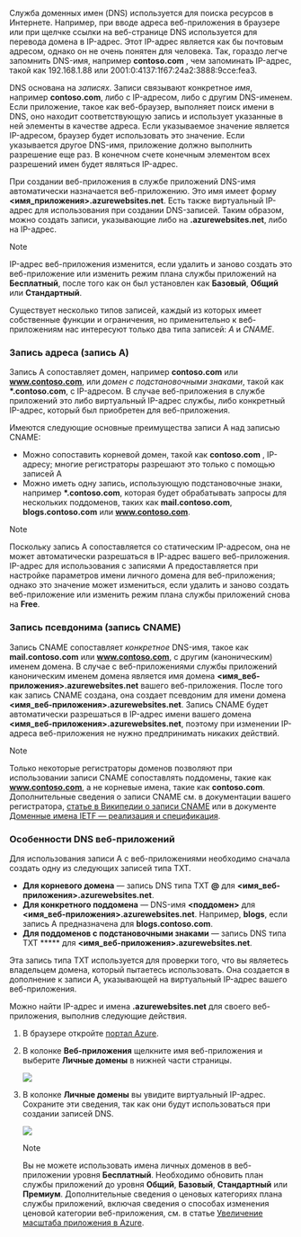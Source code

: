 Служба доменных имен (DNS) используется для поиска ресурсов в Интернете. Например, при вводе адреса веб-приложения в браузере или при щелчке ссылки на веб-странице DNS используется для перевода домена в IP-адрес. Этот IP-адрес является как бы почтовым адресом, однако он не очень понятен для человека. Так, гораздо легче запомнить DNS-имя, например **contoso.com** , чем запоминать IP-адрес, такой как 192.168.1.88 или 2001:0:4137:1f67:24a2:3888:9cce:fea3.

DNS основана на *записях*. Записи связывают конкретное *имя*, например **contoso.com**, либо с IP-адресом, либо с другим DNS-именем. Если приложение, такое как веб-браузер, выполняет поиск имени в DNS, оно находит соответствующую запись и использует указанные в ней элементы в качестве адреса. Если указываемое значение является IP-адресом, браузер будет использовать это значение. Если указывается другое DNS-имя, приложение должно выполнить разрешение еще раз. В конечном счете конечным элементом всех разрешений имен будет являться IP-адрес.

При создании веб-приложения в службе приложений DNS-имя автоматически назначается веб-приложению. Это имя имеет форму **&lt;имя_приложения&gt;.azurewebsites.net**. Есть также виртуальный IP-адрес для использования при создании DNS-записей. Таким образом, можно создать записи, указывающие либо на **.azurewebsites.net**, либо на IP-адрес.

> [!NOTE]
> IP-адрес веб-приложения изменится, если удалить и заново создать это веб-приложение или изменить режим плана службы приложений на **Бесплатный**, после того как он был установлен как **Базовый**, **Общий** или **Стандартный**.
> 
> 

Существует несколько типов записей, каждый из которых имеет собственные функции и ограничения, но применительно к веб-приложениям нас интересуют только два типа записей: *A* и *CNAME*.

### <a name="address-record-a-record"></a>Запись адреса (запись A)
Запись A сопоставляет домен, например **contoso.com** или **www.contoso.com**, или *домен с подстановочными знаками*, такой как **\*.contoso.com**, с IP-адресом. В случае веб-приложения в службе приложений это либо виртуальный IP-адрес службы, либо конкретный IP-адрес, который был приобретен для веб-приложения.

Имеются следующие основные преимущества записи A над записью CNAME:

* Можно сопоставить корневой домен, такой как **contoso.com** , IP-адресу; многие регистраторы разрешают это только с помощью записей A
* Можно иметь одну запись, использующую подстановочные знаки, например **\*.contoso.com**, которая будет обрабатывать запросы для нескольких поддоменов, таких как **mail.contoso.com**, **blogs.contoso.com** или **www.contoso.com**.

> [!NOTE]
> Поскольку запись А сопоставляется со статическим IP-адресом, она не может автоматически разрешаться в IP-адрес вашего веб-приложения. IP-адрес для использования с записями А предоставляется при настройке параметров имени личного домена для веб-приложения; однако это значение может измениться, если удалить и заново создать веб-приложение или изменить режим плана службы приложений снова на **Free**.
> 
> 

### <a name="alias-record-cname-record"></a>Запись псевдонима (запись CNAME)
Запись CNAME сопоставляет *конкретное* DNS-имя, такое как **mail.contoso.com** или **www.contoso.com**, с другим (каноническим) именем домена. В случае с веб-приложениями службы приложений каноническим именем домена является имя домена **&lt;имя_веб-приложения>.azurewebsites.net** вашего веб-приложения. После того как запись CNAME создана, она создает псевдоним для имени домена **&lt;имя_веб-приложения>.azurewebsites.net**. Запись CNAME будет автоматически разрешаться в IP-адрес имени вашего домена **&lt;имя_веб-приложения>.azurewebsites.net**, поэтому при изменении IP-адреса веб-приложения не нужно предпринимать никаких действий.

> [!NOTE]
> Только некоторые регистраторы доменов позволяют при использовании записи CNAME сопоставлять поддомены, такие как **www.contoso.com**, а не корневые имена, такие как **contoso.com**. Дополнительные сведения о записи CNAME см. в документации вашего регистратора, <a href="http://en.wikipedia.org/wiki/CNAME_record">статье в Википедии о записи CNAME</a> или в документе <a href="http://tools.ietf.org/html/rfc1035">Доменные имена IETF — реализация и спецификация</a>.
> 
> 

### <a name="web-app-dns-specifics"></a>Особенности DNS веб-приложений
Для использования записи A с веб-приложениями необходимо сначала создать одну из следующих записей типа TXT.

* **Для корневого домена** — запись DNS типа TXT **@** для **&lt;имя_веб-приложения&gt;.azurewebsites.net**.
* **Для конкретного поддомена** — DNS-имя **&lt;поддомен>** для **&lt;имя_веб-приложения&gt;.azurewebsites.net**. Например, **blogs**, если запись A предназначена для **blogs.contoso.com**.
* **Для поддоменов с подстановочными знаками** — запись DNS типа TXT ***** для **&lt;имя_веб-приложения&gt;.azurewebsites.net**.

Эта запись типа TXT используется для проверки того, что вы являетесь владельцем домена, который пытаетесь использовать. Она создается в дополнение к записи A, указывающей на виртуальный IP-адрес вашего веб-приложения.

Можно найти IP-адрес и имена **.azurewebsites.net** для своего веб-приложения, выполнив следующие действия.

1. В браузере откройте [портал Azure](https://portal.azure.com).
2. В колонке **Веб-приложения** щелкните имя веб-приложения и выберите **Личные домены** в нижней части страницы.
   
    ![](./media/custom-dns-web-site/dncmntask-cname-6.png)
3. В колонке **Личные домены** вы увидите виртуальный IP-адрес. Сохраните эти сведения, так как они будут использоваться при создании записей DNS.
   
    ![](./media/custom-dns-web-site/virtual-ip-address.png)
   
   > [!NOTE]
   > Вы не можете использовать имена личных доменов в веб-приложении уровня **Бесплатный**. Необходимо обновить план службы приложений до уровня **Общий**, **Базовый**, **Стандартный** или **Премиум**. Дополнительные сведения о ценовых категориях плана службы приложений, включая сведения о способах изменения ценовой категории веб-приложения, см. в статье [Увеличение масштаба приложения в Azure](../articles/app-service-web/web-sites-scale.md).
   > 
   > 

